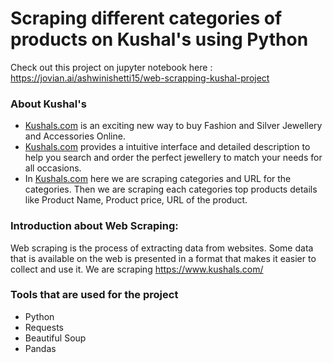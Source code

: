 # Scraping different categories of products on Kushal's using Python

Check out this project on jupyter notebook here : https://jovian.ai/ashwinishetti15/web-scrapping-kushal-project

### About Kushal's
* [Kushals.com](https://www.kushals.com/) is an exciting new way to buy Fashion and Silver Jewellery and Accessories Online.
* [Kushals.com](https://www.kushals.com/) provides a intuitive interface and detailed description to help you search and order the perfect jewellery to match your needs for all occasions.
* In [Kushals.com](https://www.kushals.com/) here we are scraping categories and URL for the categories. Then we are scraping each categories top products details like Product Name, Product price, URL of the product.

### Introduction about Web Scraping:
Web scraping is the process of extracting data from websites. Some data that is available on the web is presented in a format that makes it easier to collect and use it.
We are scraping https://www.kushals.com/

### Tools that are used for the project
* Python
* Requests
* Beautiful Soup
* Pandas
